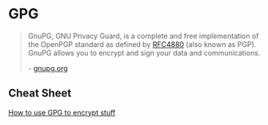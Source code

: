 # GPG

> GnuPG, GNU Privacy Guard, is a complete and free implementation of the OpenPGP standard as defined by [RFC4880](https://www.ietf.org/rfc/rfc4880.txt) (also known as PGP). GnuPG allows you to encrypt and sign your data and communications.
>
> \- [gnupg.org](https://gnupg.org/)

## Cheat Sheet

[How to use GPG to encrypt stuff](https://yanhan.github.io/posts/2017-09-27-how-to-use-gpg-to-encrypt-stuff/)

